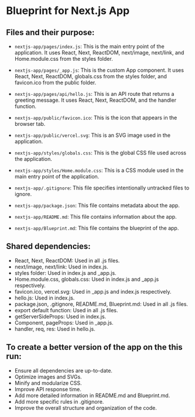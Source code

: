 # Blueprint for Next.js App

## Files and their purpose:

- `nextjs-app/pages/index.js`: This is the main entry point of the application. It uses React, Next, ReactDOM, next/image, next/link, and Home.module.css from the styles folder.

- `nextjs-app/pages/_app.js`: This is the custom App component. It uses React, Next, ReactDOM, globals.css from the styles folder, and favicon.ico from the public folder.

- `nextjs-app/pages/api/hello.js`: This is an API route that returns a greeting message. It uses React, Next, ReactDOM, and the handler function.

- `nextjs-app/public/favicon.ico`: This is the icon that appears in the browser tab.

- `nextjs-app/public/vercel.svg`: This is an SVG image used in the application.

- `nextjs-app/styles/globals.css`: This is the global CSS file used across the application.

- `nextjs-app/styles/Home.module.css`: This is a CSS module used in the main entry point of the application.

- `nextjs-app/.gitignore`: This file specifies intentionally untracked files to ignore.

- `nextjs-app/package.json`: This file contains metadata about the app.

- `nextjs-app/README.md`: This file contains information about the app.

- `nextjs-app/Blueprint.md`: This file contains the blueprint of the app.

## Shared dependencies:

- React, Next, ReactDOM: Used in all .js files.
- next/image, next/link: Used in index.js.
- styles folder: Used in index.js and _app.js.
- Home.module.css, globals.css: Used in index.js and _app.js respectively.
- favicon.ico, vercel.svg: Used in _app.js and index.js respectively.
- hello.js: Used in index.js.
- package.json, .gitignore, README.md, Blueprint.md: Used in all .js files.
- export default function: Used in all .js files.
- getServerSideProps: Used in index.js.
- Component, pageProps: Used in _app.js.
- handler, req, res: Used in hello.js.

## To create a better version of the app on the this run:

- Ensure all dependencies are up-to-date.
- Optimize images and SVGs.
- Minify and modularize CSS.
- Improve API response time.
- Add more detailed information in README.md and Blueprint.md.
- Add more specific rules in .gitignore.
- Improve the overall structure and organization of the code.